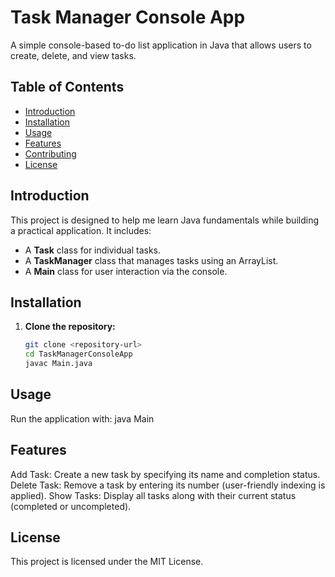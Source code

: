 # Task Manager Console App

A simple console-based to-do list application in Java that allows users to create, delete, and view tasks.

## Table of Contents

- [Introduction](#introduction)
- [Installation](#installation)
- [Usage](#usage)
- [Features](#features)
- [Contributing](#contributing)
- [License](#license)

## Introduction

This project is designed to help me learn Java fundamentals while building a practical application. It includes:

- A **Task** class for individual tasks.
- A **TaskManager** class that manages tasks using an ArrayList.
- A **Main** class for user interaction via the console.

## Installation

1. **Clone the repository:**

   ```bash
   git clone <repository-url>
   cd TaskManagerConsoleApp
   javac Main.java

   ```

## Usage

Run the application with: java Main

## Features

Add Task:
Create a new task by specifying its name and completion status.
Delete Task:
Remove a task by entering its number (user-friendly indexing is applied).
Show Tasks:
Display all tasks along with their current status (completed or uncompleted).

## License

This project is licensed under the MIT License.
